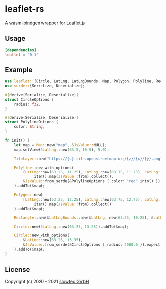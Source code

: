 # leaflet-rs

A [wasm-bindgen](https://github.com/rustwasm/wasm-bindgen)
wrapper for
[Leaflet.js](https://leafletjs.com/)

## Usage

```toml
[dependencies]
leaflet = "0.1"
```

## Example

```rust
use leaflet::{Circle, LatLng, LatLngBounds, Map, Polygon, Polyline, Rectangle, TileLayer};
use serde::{Serialize, Deserialize};

#[derive(Serialize, Deserialize)]
struct CircleOptions {
    radius: f32,
}

#[derive(Serialize, Deserialize)]
struct PolylineOptions {
    color: String,
}

fn init() {
    let map = Map::new("map", &JsValue::NULL);
    map.setView(&LatLng::new(63.5, 10.5), 5.0);

    TileLayer::new("https://{s}.tile.openstreetmap.org/{z}/{x}/{y}.png", &JsValue::NULL).addTo(&map);

    Polyline::new_with_options(
        [LatLng::new(63.25, 11.25), LatLng::new(63.75, 11.75), LatLng::new(63.5, 12.0)]
            .iter().map(JsValue::from).collect(),
        &JsValue::from_serde(&PolylineOptions { color: "red".into() }).expect("Unable to serialize polyline options")
    ).addTo(&map);

    Polygon::new(
        [LatLng::new(63.25, 12.25), LatLng::new(63.75, 12.75), LatLng::new(63.5, 13.0)]
            .iter().map(JsValue::from).collect()
    ).addTo(&map);

    Rectangle::new(&LatLngBounds::new(&LatLng::new(63.25, 10.25), &LatLng::new(63.75, 10.75))).addTo(&map);

    Circle::new(&LatLng::new(63.25, 13.25)).addTo(&map);

    Circle::new_with_options(
        &LatLng::new(63.25, 13.35),
        &JsValue::from_serde(&CircleOptions { radius: 4000.0 }).expect("Unable to serialize circle options")
    ).addTo(&map);
}
```

## License

Copyright (c) 2020 - 2021 [slowtec GmbH](https://slowtec.de)
